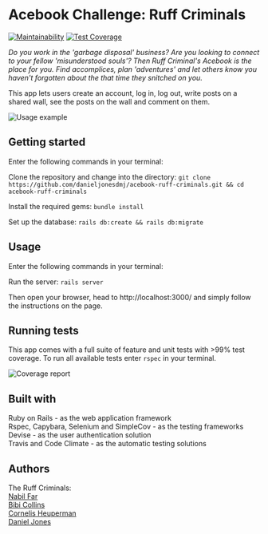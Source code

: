 # Acebook Challenge: Ruff Criminals

[![Maintainability](https://api.codeclimate.com/v1/badges/3b9e7532791176be3436/maintainability)](https://codeclimate.com/github/danieljonesdmj/acebook-ruff-criminals/maintainability) [![Test Coverage](https://api.codeclimate.com/v1/badges/3b9e7532791176be3436/test_coverage)](https://codeclimate.com/github/danieljonesdmj/acebook-ruff-criminals/test_coverage)

*Do you work in the 'garbage disposal' business? Are you looking to connect to your fellow 'misunderstood souls'? Then Ruff Criminal's Acebook is the place for you. Find accomplices, plan 'adventures' and let others know you haven't forgotten about the that time they snitched on you.*

This app lets users create an account, log in, log out, write posts on a shared wall, see the posts on the wall and comment on them.

![Usage example](/lib/RuffScreen.gif)

## Getting started
Enter the following commands in your terminal:

Clone the repository and change into the directory:
`git clone https://github.com/danieljonesdmj/acebook-ruff-criminals.git && cd acebook-ruff-criminals`

Install the required gems:
`bundle install`

Set up the database:
`rails db:create && rails db:migrate`

## Usage
Enter the following commands in your terminal:

Run the server:
`rails server`

Then open your browser, head to http://localhost:3000/ and simply follow the instructions on the page.

## Running tests

This app comes with a full suite of feature and unit tests with >99% test coverage. To run all available tests enter `rspec` in your terminal.  

![Coverage report](https://i.imgur.com/ktuk63d.png)

## Built with
Ruby on Rails - as the web application framework  
Rspec, Capybara, Selenium and SimpleCov - as the testing frameworks  
Devise - as the user authentication solution  
Travis and Code Climate - as the automatic testing solutions

## Authors
The Ruff Criminals:  
[Nabil Far](https://github.com/bilfar)  
[Bibi Collins](https://github.com/bibicollins)  
[Cornelis Heuperman](https://github.com/heuperman)  
[Daniel Jones](https://github.com/danieljonesdmj)  
